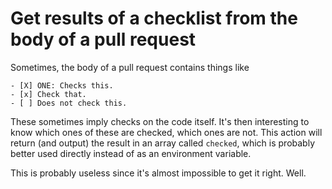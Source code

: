 # Get results of a checklist from the body of a pull request
 
Sometimes, the body of a pull request contains things like

```
- [X] ONE: Checks this.
- [x] Check that.
- [ ] Does not check this.
```

These sometimes imply checks on the code itself. It's then interesting to know which ones of these are checked, which ones are not. This action will return (and output) the result in an array called `checked`, which is probably better used directly instead of as an environment variable. 

This is probably useless since it's almost impossible to get it right. Well.  
